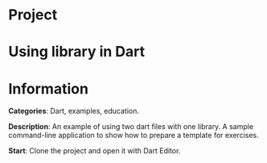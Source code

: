 # Project
# Using library in Dart
#
# Information

**Categories**: Dart, examples, education.

**Description**:
An example of using two dart files with one library.
A sample command-line application to show how to prepare a template for exercises.

**Start**:
Clone the project and open it with Dart Editor.







